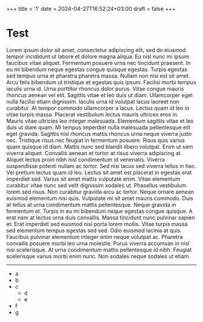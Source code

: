 +++
title = '1'
date = 2024-04-27T16:52:24+03:00
draft = false
+++

# Test
Lorem ipsum dolor sit amet, consectetur adipiscing elit, sed do eiusmod tempor incididunt ut labore et dolore magna aliqua. Eu nisl nunc mi ipsum faucibus vitae aliquet. Fermentum posuere urna nec tincidunt praesent. In eu mi bibendum neque egestas congue quisque egestas. Turpis egestas sed tempus urna et pharetra pharetra massa. Nullam non nisi est sit amet. Arcu felis bibendum ut tristique et egestas quis ipsum. Facilisi morbi tempus iaculis urna id. Urna porttitor rhoncus dolor purus. Vitae congue mauris rhoncus aenean vel elit. Sagittis vitae et leo duis ut diam. Ullamcorper eget nulla facilisi etiam dignissim. Iaculis urna id volutpat lacus laoreet non curabitur. At tempor commodo ullamcorper a lacus. Lectus quam id leo in vitae turpis massa. Placerat vestibulum lectus mauris ultrices eros in. Mauris vitae ultricies leo integer malesuada. Elementum sagittis vitae et leo duis ut diam quam. Mi tempus imperdiet nulla malesuada pellentesque elit eget gravida. Sagittis nisl rhoncus mattis rhoncus urna neque viverra justo nec. Tristique risus nec feugiat in fermentum posuere. Risus quis varius quam quisque id diam. Mattis nunc sed blandit libero volutpat. Enim ut sem viverra aliquet. Convallis aenean et tortor at risus viverra adipiscing at. Aliquet lectus proin nibh nisl condimentum id venenatis. Viverra suspendisse potenti nullam ac tortor. Sed nisi lacus sed viverra tellus in hac. Vel pretium lectus quam id leo. Lectus sit amet est placerat in egestas erat imperdiet sed. Varius sit amet mattis vulputate enim. Vitae elementum curabitur vitae nunc sed velit dignissim sodales ut. Phasellus vestibulum lorem sed risus. Non curabitur gravida arcu ac tortor. Neque ornare aenean euismod elementum nisi quis. Vulputate mi sit amet mauris commodo. Duis at tellus at urna condimentum mattis pellentesque. Neque gravida in fermentum et. Turpis in eu mi bibendum neque egestas congue quisque. A erat nam at lectus urna duis convallis. Massa tincidunt nunc pulvinar sapien et. Erat imperdiet sed euismod nisi porta lorem mollis. Vitae turpis massa sed elementum tempus egestas sed sed. Odio euismod lacinia at quis. Faucibus pulvinar elementum integer enim neque volutpat ac. Pharetra convallis posuere morbi leo urna molestie. Purus viverra accumsan in nisl nisi scelerisque. At urna condimentum mattis pellentesque id nibh. Feugiat scelerisque varius morbi enim nunc. Non sodales neque sodales ut etiam.

---

- a
- b
- c
  - d
  - e
- f
- g

